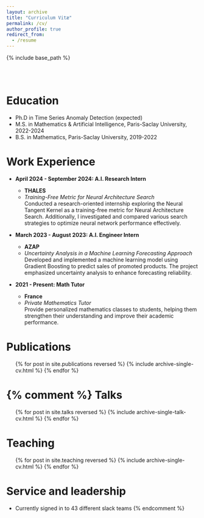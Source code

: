 ```yaml
---
layout: archive
title: "Curriculum Vitæ"
permalink: /cv/
author_profile: true
redirect_from:
  - /resume
---
```


{% include base_path %}

<br>
<br>

Education
======
* Ph.D in Time Series Anomaly Detection (expected)
* M.S. in Mathematics & Artificial Intelligence, Paris-Saclay University, 2022-2024
* B.S. in Mathematics, Paris-Saclay University, 2019-2022
  
# Work Experience

* **April 2024 - September 2024: A.I. Research Intern**  
  * **THALES**  
  * *Training-Free Metric for Neural Architecture Search*  
    Conducted a research-oriented internship exploring the Neural Tangent Kernel as a training-free metric for Neural Architecture Search. Additionally, I investigated and compared various search strategies to optimize neural network performance effectively.

* **March 2023 - August 2023: A.I. Engineer Intern**  
  * **AZAP**  
  * *Uncertainty Analysis in a Machine Learning Forecasting Approach*  
    Developed and implemented a machine learning model using Gradient Boosting to predict sales of promoted products. The project emphasized uncertainty analysis to enhance forecasting reliability.

* **2021 - Present: Math Tutor**  
  * **France**  
  * *Private Mathematics Tutor*  
    Provide personalized mathematics classes to students, helping them strengthen their understanding and improve their academic performance.

Publications
======
  <ul>{% for post in site.publications reversed %}
    {% include archive-single-cv.html %}
  {% endfor %}</ul>
  
  
{% comment %}
Talks
======
  <ul>{% for post in site.talks reversed %}
    {% include archive-single-talk-cv.html  %}
  {% endfor %}</ul>

Teaching
======
  <ul>{% for post in site.teaching reversed %}
    {% include archive-single-cv.html %}
  {% endfor %}</ul>

Service and leadership
======
* Currently signed in to 43 different slack teams
{% endcomment %}
